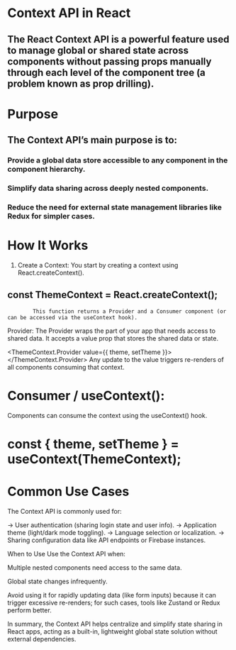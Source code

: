 # Context API in React

## The React Context API is a powerful feature used to manage global or shared state across components without passing props manually through each level of the component tree (a problem known as prop drilling).​

# Purpose

## The Context API’s main purpose is to:

### Provide a global data store accessible to any component in the component hierarchy.

### Simplify data sharing across deeply nested components.

### Reduce the need for external state management libraries like Redux for simpler cases.​

# How It Works

1. Create a Context:
   You start by creating a context using React.createContext().

## const ThemeContext = React.createContext();

            This function returns a Provider and a Consumer component (or can be accessed via the useContext hook).​

Provider:
The Provider wraps the part of your app that needs access to shared data.
It accepts a value prop that stores the shared data or state.

<ThemeContext.Provider value={{ theme, setTheme }}>
<App />
</ThemeContext.Provider>
Any update to the value triggers re-renders of all components consuming that context.​

# Consumer / useContext():

Components can consume the context using the useContext() hook.

# const { theme, setTheme } = useContext(ThemeContext);

# Common Use Cases

The Context API is commonly used for:

-> User authentication (sharing login state and user info).
-> Application theme (light/dark mode toggling).
-> Language selection or localization.
-> Sharing configuration data like API endpoints or Firebase instances.​

When to Use
Use the Context API when:

Multiple nested components need access to the same data.

Global state changes infrequently.

Avoid using it for rapidly updating data (like form inputs) because it can trigger excessive re-renders; for such cases, tools like Zustand or Redux perform better.​

In summary, the Context API helps centralize and simplify state sharing in React apps, acting as a built-in, lightweight global state solution without external dependencies.
